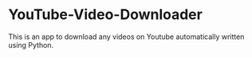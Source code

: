 # YouTube-Video-Downloader
This is an app to download any videos on Youtube automatically written using Python.
